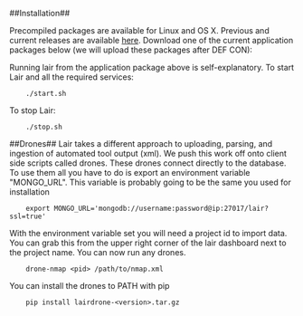 ##Installation##

Precompiled packages are available for Linux and OS X. Previous and current releases are available [here](https://www.github.com/fishnetsecurity/Lair/releases). Download one of the current application packages below (we will upload these packages after DEF CON):

Running lair from the application package above is self-explanatory.
To start Lair and all the required services:


        ./start.sh

To stop Lair:


        ./stop.sh


##Drones##
Lair takes a different approach to uploading, parsing, and ingestion of automated tool output (xml). We push this work off onto client side scripts called drones. These drones connect directly to the database. To use them all you have to do is export an environment variable "MONGO_URL". This variable is probably going to be the same you used for installation


        export MONGO_URL='mongodb://username:password@ip:27017/lair?ssl=true'

With the environment variable set you will need a project id to import data. You can grab this from the upper right corner of the lair dashboard next to the project name. You can now run any drones.


        drone-nmap <pid> /path/to/nmap.xml

You can install the drones to PATH with pip


        pip install lairdrone-<version>.tar.gz
